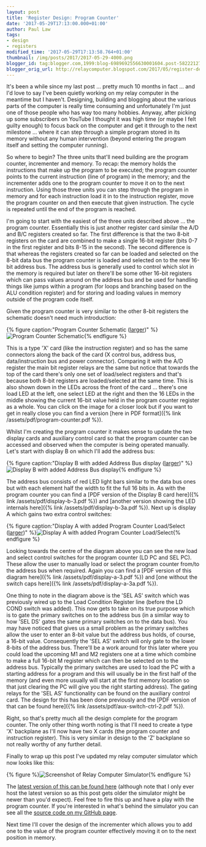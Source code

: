 ```yaml
---
layout: post
title: 'Register Design: Program Counter'
date: '2017-05-29T17:13:00.000+01:00'
author: Paul Law
tags:
- design
- registers
modified_time: '2017-05-29T17:13:58.764+01:00'
thumbnail: /img/posts/2017/2017-05-29-4000.png
blogger_id: tag:blogger.com,1999:blog-6989692556630001604.post-5822212752536364773
blogger_orig_url: http://relaycomputer.blogspot.com/2017/05/register-design-program-counter.html
---
```


It's been a while since my last post ... pretty much 10 months in fact ... and 
I'd love to say I've been quietly working on my relay computer in the meantime 
but I haven't. Designing, building and blogging about the various parts of the 
computer is really time consuming and unfortunately I'm just one of those 
people who has way too many hobbies. Anyway, after picking up some subscribers 
on YouTube I thought it was high time (or maybe I felt guilty enough) to focus 
back on the computer and get it through to the next milestone ... where it can 
step through a simple program stored in its memory without any human 
intervention (beyond entering the program itself and setting the computer 
running).

So where to begin? The three units that'll need building 
are the program counter, incrementer and memory. To recap: the memory holds 
the instructions that make up the program to be executed; the program counter 
points to the current instruction (line of program) in the memory; and the 
incrementer adds one to the program counter to move it on to the next 
instruction. Using those three units you can step through the program in 
memory and for each instruction load it in to the instruction register, move 
the program counter on and then execute that given instruction. The cycle is 
repeated until the end of the program is reached.

I'm going to 
start with the easiest of the three units described above ... the program 
counter. Essentially this is just another register card similar the A/D and 
B/C registers created so far. The first difference is that the two 8-bit 
registers on the card are combined to make a single 16-bit register (bits 0-7 
in the first register and bits 8-15 in the second). The second difference is 
that whereas the registers created so far can be loaded and selected on the 
8-bit data bus the program counter is loaded and selected on to the new 16-bit 
address bus. The address bus is generally used to control which slot in the 
memory is required but later on there'll be some other 16-bit registers which 
can pass values around on the address bus and be used for handling things like 
jumps within a program (for loops and branching based on the ALU condition 
register) and for storing and loading values in memory outside of the program 
code itself.

Given the program counter is very similar to the other 
8-bit registers the schematic doesn't need much introduction:

{% figure caption:"Program Counter Schematic ([larger](/img/posts/2017/2017-05-29-1000.png))" %}![Program Counter Schematic](/img/posts/2017/2017-05-29-0000.png){% endfigure %}

This is a type 'X' 
card (like the instruction register) and so has the same connectors along the 
back of the card (X control bus, address bus, data/instruction bus and power 
connector). Comparing it with the A/D register the main bit register relays 
are the same but notice that towards the top of the card there's only one set 
of load/select registers and that's because both 8-bit registers are 
loaded/selected at the same time. This is also shown down in the LEDs across 
the front of the card ... there's one load LED at the left, one select LED at 
the right and then the 16 LEDs in the middle showing the current 16-bit value 
held in the program counter register as a whole. You can click on the image 
for a closer look but if you want to get in really close you can find a version [here in PDF format]({% link /assets/pdf/program-counter.pdf %}).

Whilst I'm 
creating the program counter it makes sense to update the two display cards 
and auxiliary control card so that the program counter can be accessed and 
observed when the computer is being operated manually. Let's start with 
display B on which I'll add the address bus:

{% figure caption:"Display B with added Address Bus display ([larger](/img/posts/2017/2017-05-29-1001.png))" %}![Display B with added Address Bus display](/img/posts/2017/2017-05-29-0001.png){% endfigure %}

The 
address bus consists of red LED light bars similar to the data bus ones but 
with each element half the width to fit the full 16 bits in. As with the 
program counter you can find a [PDF version of the Display B card here]({% link /assets/pdf/display-b-3.pdf %}) and [another version showing the LED internals here]({% link /assets/pdf/display-b-3a.pdf %}). Next up is 
display A which gains two extra control switches:

{% figure caption:"Display A with added Program Counter Load/Select ([larger](/img/posts/2017/2017-05-29-1002.png))" %}![Display A with added Program Counter Load/Select](/img/posts/2017/2017-05-29-0002.png){% endfigure %}

Looking towards the centre of the diagram above you can see the 
new load and select control switches for the program counter (LD PC and SEL 
PC). These allow the user to manually load or select the program counter 
from/to the address bus when required. Again you can find a [PDF version of this diagram here]({% link /assets/pdf/display-a-3.pdf %}) and [one without the switch caps here]({% link /assets/pdf/display-a-3a.pdf %}).

One thing to 
note in the diagram above is the 'SEL AS' switch which was previously wired up 
to the Load Condition Register line (before the LD COND switch was added). 
This now gets to take on its true purpose which is to gate the primary 
switches on to the address bus (in a similar way to how 'SEL DS' gates the 
same primary switches on to the data bus). You may have noticed that gives us 
a small problem as the primary switches allow the user to enter an 8-bit value 
but the address bus holds, of course, a 16-bit value. Consequently the 'SEL 
AS' switch will only gate to the lower 8-bits of the address bus. There'll be 
a work around for this later where you could load the upcoming M1 and M2 
registers one at a time which combine to make a full 16-bit M register which 
can then be selected on to the address bus. Typically the primary switches are 
used to load the PC with a starting address for a program and this will 
usually be in the first half of the memory (and even more usually will start 
at the first memory location so that just clearing the PC will give you the 
right starting address). The gating relays for the 'SEL AS' functionality can 
be found on the auxiliary control card. The design for this has been done 
previously and the [PDF version of that can be found here]({% link /assets/pdf/aux-switch-ctrl-2.pdf %}).

Right, 
so that's pretty much all the design complete for the program counter. The 
only other thing worth noting is that I'll need to create a type 'X' backplane 
as I'll now have two X cards (the program counter and instruction register). 
This is very similar in design to the 'Z' backplane so not really worthy of 
any further detail.

Finally to wrap up this post I've updated my 
relay computer simulator which now looks like this:

{% figure %}![Screenshot of Relay Computer Simulator](/img/posts/2017/2017-05-29-0003.png){% endfigure %}

The [latest version of this can be found here](http://80nd.co.uk/relaycomputer/) 
(although note that I only ever host the latest version 
so as this post gets older the simulator might be newer than you'd expect). 
Feel free to fire this up and have a play with the program counter. If you're 
interested in what's behind the simulator you can see all the 
[source code on my GitHub page](https://github.com/paul80nd/relay-computer).

Next time I'll cover the design of the 
incrementer which allows you to add one to the value of the program counter 
effectively moving it on to the next position in memory.


 